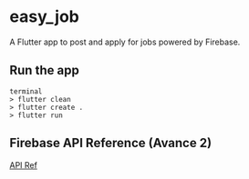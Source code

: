 # easy_job

A Flutter app to post and apply for jobs powered by Firebase.

## Run the app

```
terminal
> flutter clean
> flutter create .
> flutter run
```

## Firebase API Reference (Avance 2)

[API Ref](api_ref.html)